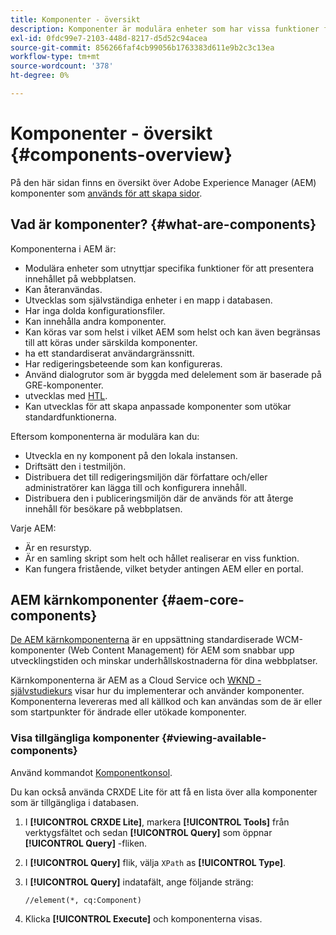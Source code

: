 ```yaml
---
title: Komponenter - översikt
description: Komponenter är modulära enheter som har vissa funktioner för att presentera ditt innehåll på din webbplats
exl-id: 0fdc99e7-2103-448d-8217-d5d52c94acea
source-git-commit: 856266faf4cb99056b1763383d611e9b2c3c13ea
workflow-type: tm+mt
source-wordcount: '378'
ht-degree: 0%

---
```


# Komponenter - översikt {#components-overview}

På den här sidan finns en översikt över Adobe Experience Manager (AEM) komponenter som [används för att skapa sidor](/help/sites-cloud/authoring/fundamentals/components.md).

## Vad är komponenter? {#what-are-components}

Komponenterna i AEM är:

* Modulära enheter som utnyttjar specifika funktioner för att presentera innehållet på webbplatsen.
* Kan återanvändas.
* Utvecklas som självständiga enheter i en mapp i databasen.
* Har inga dolda konfigurationsfiler.
* Kan innehålla andra komponenter.
* Kan köras var som helst i vilket AEM som helst och kan även begränsas till att köras under särskilda komponenter.
* ha ett standardiserat användargränssnitt.
* Har redigeringsbeteende som kan konfigureras.
* Använd dialogrutor som är byggda med delelement som är baserade på GRE-komponenter.
* utvecklas med [HTL](https://experienceleague.adobe.com/docs/experience-manager-htl/using/overview.html).
* Kan utvecklas för att skapa anpassade komponenter som utökar standardfunktionerna.

Eftersom komponenterna är modulära kan du:

* Utveckla en ny komponent på den lokala instansen.
* Driftsätt den i testmiljön.
* Distribuera det till redigeringsmiljön där författare och/eller administratörer kan lägga till och konfigurera innehåll.
* Distribuera den i publiceringsmiljön där de används för att återge innehåll för besökare på webbplatsen.

Varje AEM:

* Är en resurstyp.
* Är en samling skript som helt och hållet realiserar en viss funktion.
* Kan fungera fristående, vilket betyder antingen AEM eller en portal.

## AEM kärnkomponenter {#aem-core-components}

[De AEM kärnkomponenterna](https://experienceleague.adobe.com/docs/experience-manager-core-components/using/introduction.html) är en uppsättning standardiserade WCM-komponenter (Web Content Management) för AEM som snabbar upp utvecklingstiden och minskar underhållskostnaderna för dina webbplatser.

Kärnkomponenterna är AEM as a Cloud Service och [WKND - självstudiekurs](/help/implementing/developing/introduction/develop-wknd-tutorial.md) visar hur du implementerar och använder komponenter. Komponenterna levereras med all källkod och kan användas som de är eller som startpunkter för ändrade eller utökade komponenter.

### Visa tillgängliga komponenter {#viewing-available-components}

Använd kommandot [Komponentkonsol](/help/sites-cloud/authoring/features/components-console.md).

Du kan också använda CRXDE Lite för att få en lista över alla komponenter som är tillgängliga i databasen.

1. I **[!UICONTROL CRXDE Lite]**, markera **[!UICONTROL Tools]** från verktygsfältet och sedan **[!UICONTROL Query]** som öppnar **[!UICONTROL Query]** -fliken.

1. I **[!UICONTROL Query]** flik, välja `XPath` as **[!UICONTROL Type]**.

1. I **[!UICONTROL Query]** indatafält, ange följande sträng:

   `//element(*, cq:Component)`

1. Klicka **[!UICONTROL Execute]** och komponenterna visas.

